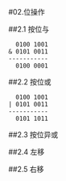#02.位操作

##2.1 按位与

```
  0100 1001
& 0101 0011
-----------
  0100 0001
```

##2.2 按位或

```
  0100 1001
| 0101 0011
-----------
  0101 1011
```

##2.3 按位异或

##2.4 左移

##2.5 右移
